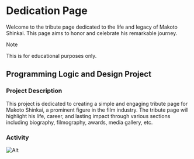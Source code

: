 # Dedication Page
Welcome to the tribute page dedicated to the life and legacy of Makoto Shinkai. This page aims to honor and celebrate his remarkable journey.

> [!NOTE]
> This is for educational purposes only.

## Programming Logic and Design Project
### Project Description
This project is dedicated to creating a simple and engaging tribute page for Makoto Shinkai, a prominent figure in the film industry. The tribute page will highlight his life, career, and lasting impact through various sections including biography, filmography, awards, media gallery, etc.

### Activity
![Alt](https://repobeats.axiom.co/api/embed/ff6625d15a9fbff3e8525e3d5a555a56c5d2e2bc.svg "Repobeats analytics image")